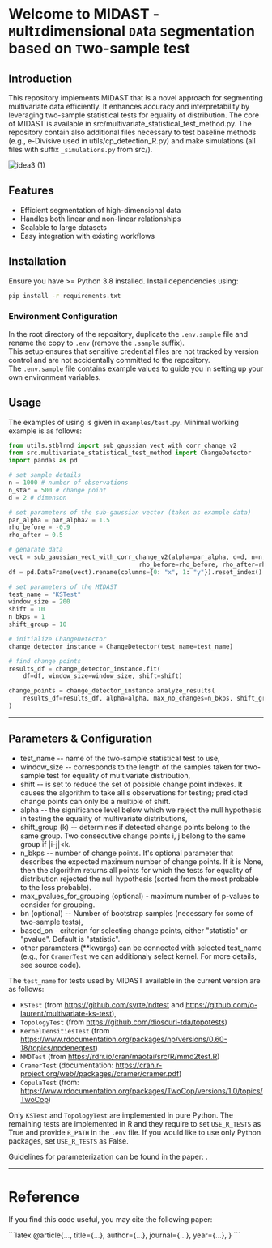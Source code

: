 # Welcome to MIDAST - `M`ult`I`dimensional `DA`ta `S`egmentation based on `T`wo-sample test 

## Introduction
This repository implements MIDAST that is a novel approach for segmenting multivariate data efficiently. It enhances accuracy and interpretability by leveraging two-sample statistical tests for equality of distribution. The core of MIDAST is available in src/multivariate_statistical_test_method.py. The repository contain also additional files necessary to test baseline methods (e.g., e-Divisive used in utils/cp_detection_R.py) and make simulations (all files with suffix `_simulations.py` from src/).

![idea3 (1)](https://github.com/user-attachments/assets/12f190f4-4030-43ec-8c0c-b2cebbb14720)


## Features
- Efficient segmentation of high-dimensional data
- Handles both linear and non-linear relationships
- Scalable to large datasets
- Easy integration with existing workflows

## Installation
Ensure you have >= Python 3.8 installed. Install dependencies using:

```bash
pip install -r requirements.txt
```

### Environment Configuration

In the root directory of the repository, duplicate the `.env.sample` file and rename the copy to `.env` (remove the `.sample` suffix).  
This setup ensures that sensitive credential files are not tracked by version control and are not accidentally committed to the repository.  
The `.env.sample` file contains example values to guide you in setting up your own environment variables.


## Usage
The examples of using is given in `examples/test.py`. Minimal working example is as follows:

```python
from utils.stblrnd import sub_gaussian_vect_with_corr_change_v2
from src.multivariate_statistical_test_method import ChangeDetector
import pandas as pd

# set sample details
n = 1000 # number of observations
n_star = 500 # change point
d = 2 # dimenson

# set parameters of the sub-gaussian vector (taken as example data)
par_alpha = par_alpha2 = 1.5
rho_before = -0.9
rho_after = 0.5

# genarate data
vect = sub_gaussian_vect_with_corr_change_v2(alpha=par_alpha, d=d, n=n, n_star=n_star, 
                                    rho_before=rho_before, rho_after=rho_after, alpha2=par_alpha2)
df = pd.DataFrame(vect).rename(columns={0: "x", 1: "y"}).reset_index()

# set parameters of the MIDAST
test_name = "KSTest"
window_size = 200
shift = 10
n_bkps = 1
shift_group = 10

# initialize ChangeDetector
change_detector_instance = ChangeDetector(test_name=test_name)

# find change points
results_df = change_detector_instance.fit(
    df=df, window_size=window_size, shift=shift)

change_points = change_detector_instance.analyze_results(
    results_df=results_df, alpha=alpha, max_no_changes=n_bkps, shift_group=shift_group,
)

```



---

## Parameters & Configuration
- test_name -- name of the two-sample statistical test to use,
- window_size -- corresponds to the length of the samples taken for two-sample test for equality of multivariate distribution,
- shift -- is set to reduce the set of possible change point indexes. It causes the algorithm to take all s observations for testing; predicted change points can only be a multiple of shift.
- alpha -- the significance level below which we reject the null hypothesis in testing the equality of multivariate distributions,
- shift_group (k) -- determines if detected change points belong to the same group. Two consecutive change points i, j belong to the same group if |i-j|<k. 
- n_bkps -- number of change points. It's optional parameter that describes the expected maximum number of change points. If it is None, then the algorithm returns all points for which the tests for equality of distribution rejected the null hypothesis (sorted from the most probable to the less probable).
- max_pvalues_for_grouping (optional) - maximum number of p-values to consider for grouping.
- bn (optional) -- Number of bootstrap samples (necessary for some of two-sample tests),
- based_on - criterion for selecting change points, either "statistic" or "pvalue". Default is "statistic".
- other parameters (**kwargs) can be connected with selected test_name (e.g., for `CramerTest` we can additionaly select kernel. For more details, see source code).

The `test_name` for tests used by MIDAST available in the current version are as follows:
- `KSTest` (from https://github.com/syrte/ndtest and https://github.com/o-laurent/multivariate-ks-test),
- `TopologyTest` (from https://github.com/dioscuri-tda/topotests)
- `KernelDensitiesTest` (from https://www.rdocumentation.org/packages/np/versions/0.60-18/topics/npdeneqtest)
- `MMDTest` (from https://rdrr.io/cran/maotai/src/R/mmd2test.R)
- `CramerTest` (documentation: https://cran.r-project.org/web//packages//cramer/cramer.pdf)
- `CopulaTest` (from: https://www.rdocumentation.org/packages/TwoCop/versions/1.0/topics/TwoCop)

Only `KSTest` and `TopologyTest` are implemented in pure Python. The remaining tests are implemented in R and they require to set `USE_R_TESTS` as True and provide `R_PATH` in the `.env` file. If you would like to use only Python packages, set `USE_R_TESTS` as False.


Guidelines for parameterization can be found in the paper: <TBU>.

---

# Reference

If you find this code useful, you may cite the following paper:

<TBU>
```latex
@article{...,
  title={...},
  author={...},
  journal={...},
  year={...},
}
```



